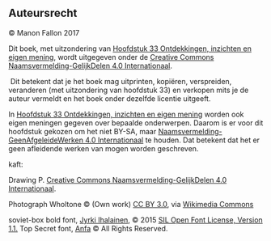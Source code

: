 
<span id="calibre_link-2" class="calibre1"></span>Auteursrecht<span id="calibre_link-78" class="calibre1"></span>
-----------------------------------------------------------------------------------------------------------------

<span class="s-t">©</span><span class="s-t"> Manon Fallon 2017</span>

Dit boek, met uitzondering van <span class="s-t1"><a href="#calibre_link-53" class="calibre3">Hoofdstuk 33 Ontdekkingen, inzichten en eigen mening</a></span>, wordt uitgegeven onder de <a href="http://creativecommons.org/licenses/by-sa/4.0/" class="calibre3"><span class="s-internet_20_link">Creative Commons Naamsvermelding-GelijkDelen 4.0 Internationaal</span></a>.

<span class="s-t2"> Dit betekent dat je het boek </span><span class="s-t3">mag</span><span class="s-t4"> uitprinten, kopi</span><span class="s-t4">ë</span><span class="s-t4">ren, verspreiden</span><span class="s-t2">, veranderen (met uitzondering van hoofdstuk 33) en verkopen mits je de auteur vermeldt en het boek onder dezelfde licentie uitgeeft.</span>

<span class="s-t5">In </span><span class="s-t1"><a href="#calibre_link-53" class="calibre3">Hoofdstuk 33 Ontdekkingen, inzichten en eigen mening</a></span><span class="s-t5"> worden ook eigen meningen gegeven over bepaalde onderwerpen. Daarom is er voor dit hoofdstuk gekozen om het niet BY-SA, maar </span><a href="http://creativecommons.org/licenses/by-nd/4.0/" class="calibre3"><span class="s-internet_20_link"><span class="s-t5">Naamsvermelding-GeenAfgeleideWerken 4.0 Internationaal</span></span></a><span class="s-t5"> te houden. Dat betekent dat het er geen afleidende werken van mogen worden geschreven.</span>

<span class="s-t5"></span>

kaft:

Drawing P. <a href="http://creativecommons.org/licenses/by-sa/4.0/" class="calibre3"><span class="s-internet_20_link">Creative Commons Naamsvermelding-GelijkDelen 4.0 Internationaal</span></a>.

Photograph Wholtone <span class="calibre3">© </span>(Own work) <a href="http://creativecommons.org/licenses/by/3.0" class="calibre3"><span class="s-internet_20_link">CC BY 3.0</span></a>, via <a href="https://commons.wikimedia.org/wiki/File%3AStarry-night-in-moma-gallery.jpg" class="calibre3"><span class="s-internet_20_link">Wikimedia Commons</span></a>

soviet-box bold font, <a href="mailto:yardan74@yahoo.com" class="calibre3"><span class="s-internet_20_link">Jyrki Ihalainen</span></a>, <span class="calibre3">© </span>2015 <a href="http://scripts.sil.org/OFL" class="calibre3">SIL Open Font License, Version 1.1.</a>
Top Secret font, <a href="mailto:anfa67@yahoo.co.uk" class="calibre3"><span class="s-internet_20_link">Anfa</span></a><span class="calibre3"> © </span>All Rights Reserved.

